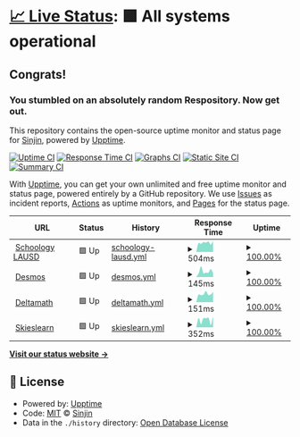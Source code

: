 # [📈 Live Status](https://fearedfusionx.github.io/statusesofpagesIuse): <!--live status--> **🟩 All systems operational**

## Congrats!

### You stumbled on an absolutely random Respository. Now get out.

This repository contains the open-source uptime monitor and status page for [Sinjin](https://fearedfusionx.github.io/statusesofpagesIuse), powered by [Upptime](https://github.com/upptime/upptime).

[![Uptime CI](https://github.com/FearedFusionX/statusesofpagesIuse/workflows/Uptime%20CI/badge.svg)](https://github.com/FearedFusionX/statusesofpagesIuse/actions?query=workflow%3A%22Uptime+CI%22)
[![Response Time CI](https://github.com/FearedFusionX/statusesofpagesIuse/workflows/Response%20Time%20CI/badge.svg)](https://github.com/FearedFusionX/statusesofpagesIuse/actions?query=workflow%3A%22Response+Time+CI%22)
[![Graphs CI](https://github.com/FearedFusionX/statusesofpagesIuse/workflows/Graphs%20CI/badge.svg)](https://github.com/FearedFusionX/statusesofpagesIuse/actions?query=workflow%3A%22Graphs+CI%22)
[![Static Site CI](https://github.com/FearedFusionX/statusesofpagesIuse/workflows/Static%20Site%20CI/badge.svg)](https://github.com/FearedFusionX/statusesofpagesIuse/actions?query=workflow%3A%22Static+Site+CI%22)
[![Summary CI](https://github.com/FearedFusionX/statusesofpagesIuse/workflows/Summary%20CI/badge.svg)](https://github.com/FearedFusionX/statusesofpagesIuse/actions?query=workflow%3A%22Summary+CI%22)

With [Upptime](https://upptime.js.org), you can get your own unlimited and free uptime monitor and status page, powered entirely by a GitHub repository. We use [Issues](https://github.com/FearedFusionX/statusesofpagesIuse/issues) as incident reports, [Actions](https://github.com/FearedFusionX/statusesofpagesIuse/actions) as uptime monitors, and [Pages](https://demo.upptime.js.org) for the status page.

<!--start: status pages-->
<!-- This summary is generated by Upptime (https://github.com/upptime/upptime) -->
<!-- Do not edit this manually, your changes will be overwritten -->
<!-- prettier-ignore -->
| URL | Status | History | Response Time | Uptime |
| --- | ------ | ------- | ------------- | ------ |
| <img alt="" src="https://icons.duckduckgo.com/ip3/lms.lausd.net.ico" height="13"> [Schoology LAUSD](https://lms.lausd.net) | 🟩 Up | [schoology-lausd.yml](https://github.com/FearedFusionX/statusesofpagesIuse/commits/HEAD/history/schoology-lausd.yml) | <details><summary><img alt="Response time graph" src="./graphs/schoology-lausd/response-time-week.png" height="20"> 504ms</summary><br><a href="https://FearedFusionX.github.io/statusesofpagesIuse/history/schoology-lausd"><img alt="Response time 498" src="https://img.shields.io/endpoint?url=https%3A%2F%2Fraw.githubusercontent.com%2FFearedFusionX%2FstatusesofpagesIuse%2FHEAD%2Fapi%2Fschoology-lausd%2Fresponse-time.json"></a><br><a href="https://FearedFusionX.github.io/statusesofpagesIuse/history/schoology-lausd"><img alt="24-hour response time 584" src="https://img.shields.io/endpoint?url=https%3A%2F%2Fraw.githubusercontent.com%2FFearedFusionX%2FstatusesofpagesIuse%2FHEAD%2Fapi%2Fschoology-lausd%2Fresponse-time-day.json"></a><br><a href="https://FearedFusionX.github.io/statusesofpagesIuse/history/schoology-lausd"><img alt="7-day response time 504" src="https://img.shields.io/endpoint?url=https%3A%2F%2Fraw.githubusercontent.com%2FFearedFusionX%2FstatusesofpagesIuse%2FHEAD%2Fapi%2Fschoology-lausd%2Fresponse-time-week.json"></a><br><a href="https://FearedFusionX.github.io/statusesofpagesIuse/history/schoology-lausd"><img alt="30-day response time 498" src="https://img.shields.io/endpoint?url=https%3A%2F%2Fraw.githubusercontent.com%2FFearedFusionX%2FstatusesofpagesIuse%2FHEAD%2Fapi%2Fschoology-lausd%2Fresponse-time-month.json"></a><br><a href="https://FearedFusionX.github.io/statusesofpagesIuse/history/schoology-lausd"><img alt="1-year response time 498" src="https://img.shields.io/endpoint?url=https%3A%2F%2Fraw.githubusercontent.com%2FFearedFusionX%2FstatusesofpagesIuse%2FHEAD%2Fapi%2Fschoology-lausd%2Fresponse-time-year.json"></a></details> | <details><summary><a href="https://FearedFusionX.github.io/statusesofpagesIuse/history/schoology-lausd">100.00%</a></summary><a href="https://FearedFusionX.github.io/statusesofpagesIuse/history/schoology-lausd"><img alt="All-time uptime 100.00%" src="https://img.shields.io/endpoint?url=https%3A%2F%2Fraw.githubusercontent.com%2FFearedFusionX%2FstatusesofpagesIuse%2FHEAD%2Fapi%2Fschoology-lausd%2Fuptime.json"></a><br><a href="https://FearedFusionX.github.io/statusesofpagesIuse/history/schoology-lausd"><img alt="24-hour uptime 100.00%" src="https://img.shields.io/endpoint?url=https%3A%2F%2Fraw.githubusercontent.com%2FFearedFusionX%2FstatusesofpagesIuse%2FHEAD%2Fapi%2Fschoology-lausd%2Fuptime-day.json"></a><br><a href="https://FearedFusionX.github.io/statusesofpagesIuse/history/schoology-lausd"><img alt="7-day uptime 100.00%" src="https://img.shields.io/endpoint?url=https%3A%2F%2Fraw.githubusercontent.com%2FFearedFusionX%2FstatusesofpagesIuse%2FHEAD%2Fapi%2Fschoology-lausd%2Fuptime-week.json"></a><br><a href="https://FearedFusionX.github.io/statusesofpagesIuse/history/schoology-lausd"><img alt="30-day uptime 100.00%" src="https://img.shields.io/endpoint?url=https%3A%2F%2Fraw.githubusercontent.com%2FFearedFusionX%2FstatusesofpagesIuse%2FHEAD%2Fapi%2Fschoology-lausd%2Fuptime-month.json"></a><br><a href="https://FearedFusionX.github.io/statusesofpagesIuse/history/schoology-lausd"><img alt="1-year uptime 100.00%" src="https://img.shields.io/endpoint?url=https%3A%2F%2Fraw.githubusercontent.com%2FFearedFusionX%2FstatusesofpagesIuse%2FHEAD%2Fapi%2Fschoology-lausd%2Fuptime-year.json"></a></details>
| <img alt="" src="https://icons.duckduckgo.com/ip3/www.desmos.com.ico" height="13"> [Desmos](https://www.desmos.com/calculator) | 🟩 Up | [desmos.yml](https://github.com/FearedFusionX/statusesofpagesIuse/commits/HEAD/history/desmos.yml) | <details><summary><img alt="Response time graph" src="./graphs/desmos/response-time-week.png" height="20"> 145ms</summary><br><a href="https://FearedFusionX.github.io/statusesofpagesIuse/history/desmos"><img alt="Response time 164" src="https://img.shields.io/endpoint?url=https%3A%2F%2Fraw.githubusercontent.com%2FFearedFusionX%2FstatusesofpagesIuse%2FHEAD%2Fapi%2Fdesmos%2Fresponse-time.json"></a><br><a href="https://FearedFusionX.github.io/statusesofpagesIuse/history/desmos"><img alt="24-hour response time 258" src="https://img.shields.io/endpoint?url=https%3A%2F%2Fraw.githubusercontent.com%2FFearedFusionX%2FstatusesofpagesIuse%2FHEAD%2Fapi%2Fdesmos%2Fresponse-time-day.json"></a><br><a href="https://FearedFusionX.github.io/statusesofpagesIuse/history/desmos"><img alt="7-day response time 145" src="https://img.shields.io/endpoint?url=https%3A%2F%2Fraw.githubusercontent.com%2FFearedFusionX%2FstatusesofpagesIuse%2FHEAD%2Fapi%2Fdesmos%2Fresponse-time-week.json"></a><br><a href="https://FearedFusionX.github.io/statusesofpagesIuse/history/desmos"><img alt="30-day response time 164" src="https://img.shields.io/endpoint?url=https%3A%2F%2Fraw.githubusercontent.com%2FFearedFusionX%2FstatusesofpagesIuse%2FHEAD%2Fapi%2Fdesmos%2Fresponse-time-month.json"></a><br><a href="https://FearedFusionX.github.io/statusesofpagesIuse/history/desmos"><img alt="1-year response time 164" src="https://img.shields.io/endpoint?url=https%3A%2F%2Fraw.githubusercontent.com%2FFearedFusionX%2FstatusesofpagesIuse%2FHEAD%2Fapi%2Fdesmos%2Fresponse-time-year.json"></a></details> | <details><summary><a href="https://FearedFusionX.github.io/statusesofpagesIuse/history/desmos">100.00%</a></summary><a href="https://FearedFusionX.github.io/statusesofpagesIuse/history/desmos"><img alt="All-time uptime 100.00%" src="https://img.shields.io/endpoint?url=https%3A%2F%2Fraw.githubusercontent.com%2FFearedFusionX%2FstatusesofpagesIuse%2FHEAD%2Fapi%2Fdesmos%2Fuptime.json"></a><br><a href="https://FearedFusionX.github.io/statusesofpagesIuse/history/desmos"><img alt="24-hour uptime 100.00%" src="https://img.shields.io/endpoint?url=https%3A%2F%2Fraw.githubusercontent.com%2FFearedFusionX%2FstatusesofpagesIuse%2FHEAD%2Fapi%2Fdesmos%2Fuptime-day.json"></a><br><a href="https://FearedFusionX.github.io/statusesofpagesIuse/history/desmos"><img alt="7-day uptime 100.00%" src="https://img.shields.io/endpoint?url=https%3A%2F%2Fraw.githubusercontent.com%2FFearedFusionX%2FstatusesofpagesIuse%2FHEAD%2Fapi%2Fdesmos%2Fuptime-week.json"></a><br><a href="https://FearedFusionX.github.io/statusesofpagesIuse/history/desmos"><img alt="30-day uptime 100.00%" src="https://img.shields.io/endpoint?url=https%3A%2F%2Fraw.githubusercontent.com%2FFearedFusionX%2FstatusesofpagesIuse%2FHEAD%2Fapi%2Fdesmos%2Fuptime-month.json"></a><br><a href="https://FearedFusionX.github.io/statusesofpagesIuse/history/desmos"><img alt="1-year uptime 100.00%" src="https://img.shields.io/endpoint?url=https%3A%2F%2Fraw.githubusercontent.com%2FFearedFusionX%2FstatusesofpagesIuse%2FHEAD%2Fapi%2Fdesmos%2Fuptime-year.json"></a></details>
| <img alt="" src="https://icons.duckduckgo.com/ip3/www.deltamath.com.ico" height="13"> [Deltamath](https://www.deltamath.com/app/student) | 🟩 Up | [deltamath.yml](https://github.com/FearedFusionX/statusesofpagesIuse/commits/HEAD/history/deltamath.yml) | <details><summary><img alt="Response time graph" src="./graphs/deltamath/response-time-week.png" height="20"> 151ms</summary><br><a href="https://FearedFusionX.github.io/statusesofpagesIuse/history/deltamath"><img alt="Response time 145" src="https://img.shields.io/endpoint?url=https%3A%2F%2Fraw.githubusercontent.com%2FFearedFusionX%2FstatusesofpagesIuse%2FHEAD%2Fapi%2Fdeltamath%2Fresponse-time.json"></a><br><a href="https://FearedFusionX.github.io/statusesofpagesIuse/history/deltamath"><img alt="24-hour response time 170" src="https://img.shields.io/endpoint?url=https%3A%2F%2Fraw.githubusercontent.com%2FFearedFusionX%2FstatusesofpagesIuse%2FHEAD%2Fapi%2Fdeltamath%2Fresponse-time-day.json"></a><br><a href="https://FearedFusionX.github.io/statusesofpagesIuse/history/deltamath"><img alt="7-day response time 151" src="https://img.shields.io/endpoint?url=https%3A%2F%2Fraw.githubusercontent.com%2FFearedFusionX%2FstatusesofpagesIuse%2FHEAD%2Fapi%2Fdeltamath%2Fresponse-time-week.json"></a><br><a href="https://FearedFusionX.github.io/statusesofpagesIuse/history/deltamath"><img alt="30-day response time 145" src="https://img.shields.io/endpoint?url=https%3A%2F%2Fraw.githubusercontent.com%2FFearedFusionX%2FstatusesofpagesIuse%2FHEAD%2Fapi%2Fdeltamath%2Fresponse-time-month.json"></a><br><a href="https://FearedFusionX.github.io/statusesofpagesIuse/history/deltamath"><img alt="1-year response time 145" src="https://img.shields.io/endpoint?url=https%3A%2F%2Fraw.githubusercontent.com%2FFearedFusionX%2FstatusesofpagesIuse%2FHEAD%2Fapi%2Fdeltamath%2Fresponse-time-year.json"></a></details> | <details><summary><a href="https://FearedFusionX.github.io/statusesofpagesIuse/history/deltamath">100.00%</a></summary><a href="https://FearedFusionX.github.io/statusesofpagesIuse/history/deltamath"><img alt="All-time uptime 100.00%" src="https://img.shields.io/endpoint?url=https%3A%2F%2Fraw.githubusercontent.com%2FFearedFusionX%2FstatusesofpagesIuse%2FHEAD%2Fapi%2Fdeltamath%2Fuptime.json"></a><br><a href="https://FearedFusionX.github.io/statusesofpagesIuse/history/deltamath"><img alt="24-hour uptime 100.00%" src="https://img.shields.io/endpoint?url=https%3A%2F%2Fraw.githubusercontent.com%2FFearedFusionX%2FstatusesofpagesIuse%2FHEAD%2Fapi%2Fdeltamath%2Fuptime-day.json"></a><br><a href="https://FearedFusionX.github.io/statusesofpagesIuse/history/deltamath"><img alt="7-day uptime 100.00%" src="https://img.shields.io/endpoint?url=https%3A%2F%2Fraw.githubusercontent.com%2FFearedFusionX%2FstatusesofpagesIuse%2FHEAD%2Fapi%2Fdeltamath%2Fuptime-week.json"></a><br><a href="https://FearedFusionX.github.io/statusesofpagesIuse/history/deltamath"><img alt="30-day uptime 100.00%" src="https://img.shields.io/endpoint?url=https%3A%2F%2Fraw.githubusercontent.com%2FFearedFusionX%2FstatusesofpagesIuse%2FHEAD%2Fapi%2Fdeltamath%2Fuptime-month.json"></a><br><a href="https://FearedFusionX.github.io/statusesofpagesIuse/history/deltamath"><img alt="1-year uptime 100.00%" src="https://img.shields.io/endpoint?url=https%3A%2F%2Fraw.githubusercontent.com%2FFearedFusionX%2FstatusesofpagesIuse%2FHEAD%2Fapi%2Fdeltamath%2Fuptime-year.json"></a></details>
| <img alt="" src="https://icons.duckduckgo.com/ip3/skieslearn.com.ico" height="13"> [Skieslearn](https://skieslearn.com/ui/course/filter/student) | 🟩 Up | [skieslearn.yml](https://github.com/FearedFusionX/statusesofpagesIuse/commits/HEAD/history/skieslearn.yml) | <details><summary><img alt="Response time graph" src="./graphs/skieslearn/response-time-week.png" height="20"> 352ms</summary><br><a href="https://FearedFusionX.github.io/statusesofpagesIuse/history/skieslearn"><img alt="Response time 356" src="https://img.shields.io/endpoint?url=https%3A%2F%2Fraw.githubusercontent.com%2FFearedFusionX%2FstatusesofpagesIuse%2FHEAD%2Fapi%2Fskieslearn%2Fresponse-time.json"></a><br><a href="https://FearedFusionX.github.io/statusesofpagesIuse/history/skieslearn"><img alt="24-hour response time 160" src="https://img.shields.io/endpoint?url=https%3A%2F%2Fraw.githubusercontent.com%2FFearedFusionX%2FstatusesofpagesIuse%2FHEAD%2Fapi%2Fskieslearn%2Fresponse-time-day.json"></a><br><a href="https://FearedFusionX.github.io/statusesofpagesIuse/history/skieslearn"><img alt="7-day response time 352" src="https://img.shields.io/endpoint?url=https%3A%2F%2Fraw.githubusercontent.com%2FFearedFusionX%2FstatusesofpagesIuse%2FHEAD%2Fapi%2Fskieslearn%2Fresponse-time-week.json"></a><br><a href="https://FearedFusionX.github.io/statusesofpagesIuse/history/skieslearn"><img alt="30-day response time 356" src="https://img.shields.io/endpoint?url=https%3A%2F%2Fraw.githubusercontent.com%2FFearedFusionX%2FstatusesofpagesIuse%2FHEAD%2Fapi%2Fskieslearn%2Fresponse-time-month.json"></a><br><a href="https://FearedFusionX.github.io/statusesofpagesIuse/history/skieslearn"><img alt="1-year response time 356" src="https://img.shields.io/endpoint?url=https%3A%2F%2Fraw.githubusercontent.com%2FFearedFusionX%2FstatusesofpagesIuse%2FHEAD%2Fapi%2Fskieslearn%2Fresponse-time-year.json"></a></details> | <details><summary><a href="https://FearedFusionX.github.io/statusesofpagesIuse/history/skieslearn">100.00%</a></summary><a href="https://FearedFusionX.github.io/statusesofpagesIuse/history/skieslearn"><img alt="All-time uptime 100.00%" src="https://img.shields.io/endpoint?url=https%3A%2F%2Fraw.githubusercontent.com%2FFearedFusionX%2FstatusesofpagesIuse%2FHEAD%2Fapi%2Fskieslearn%2Fuptime.json"></a><br><a href="https://FearedFusionX.github.io/statusesofpagesIuse/history/skieslearn"><img alt="24-hour uptime 100.00%" src="https://img.shields.io/endpoint?url=https%3A%2F%2Fraw.githubusercontent.com%2FFearedFusionX%2FstatusesofpagesIuse%2FHEAD%2Fapi%2Fskieslearn%2Fuptime-day.json"></a><br><a href="https://FearedFusionX.github.io/statusesofpagesIuse/history/skieslearn"><img alt="7-day uptime 100.00%" src="https://img.shields.io/endpoint?url=https%3A%2F%2Fraw.githubusercontent.com%2FFearedFusionX%2FstatusesofpagesIuse%2FHEAD%2Fapi%2Fskieslearn%2Fuptime-week.json"></a><br><a href="https://FearedFusionX.github.io/statusesofpagesIuse/history/skieslearn"><img alt="30-day uptime 100.00%" src="https://img.shields.io/endpoint?url=https%3A%2F%2Fraw.githubusercontent.com%2FFearedFusionX%2FstatusesofpagesIuse%2FHEAD%2Fapi%2Fskieslearn%2Fuptime-month.json"></a><br><a href="https://FearedFusionX.github.io/statusesofpagesIuse/history/skieslearn"><img alt="1-year uptime 100.00%" src="https://img.shields.io/endpoint?url=https%3A%2F%2Fraw.githubusercontent.com%2FFearedFusionX%2FstatusesofpagesIuse%2FHEAD%2Fapi%2Fskieslearn%2Fuptime-year.json"></a></details>

<!--end: status pages-->

[**Visit our status website →**](https://fearedfusionx.github.io/statusesofpagesIuse)

## 📄 License

- Powered by: [Upptime](https://github.com/upptime/upptime)
- Code: [MIT](./LICENSE) © [Sinjin](https://demo.upptime.js.org)
- Data in the `./history` directory: [Open Database License](https://opendatacommons.org/licenses/odbl/1-0/)
